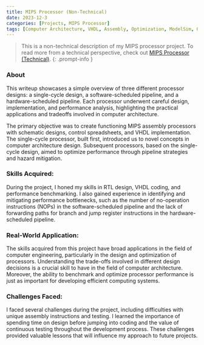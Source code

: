 ```yaml
---
title: MIPS Processor (Non-Technical)
date: 2023-12-3
categories: [Projects, MIPS Processor]
tags: [Computer Architecture, VHDL, Assembly, Optimization, ModelSim, Quartus Prime]
---
```



> This is a non-technical description of my MIPS processor project. To read more from a technical perspective, check out [MIPS Processor (Technical)](../MIPSProcessorTechnical).
{: .prompt-info }


### About
This writeup showcases a simple overview of three different processor designs: a single-cycle design, a software-scheduled pipeline, and a hardware-scheduled pipeline. Each processor underwent careful design, implementation, and performance analysis, highlighting the practical applications and tradeoffs involved in computer architecture.

The primary objective was to create functioning MIPS assembly processors with schematic designs, control spreadsheets, and VHDL implementation. The single-cycle processor, built first, introduced us to novel concepts in computer architecture design. Subsequent processors, based on the single-cycle design, aimed to optimize performance through pipeline strategies and hazard mitigation.


### Skills Acquired:
During the project, I honed my skills in RTL design, VHDL coding, and performance benchmarking. I also gained experience in identifying and mitigating performance bottlenecks, such as the number of no-operation instructions (NOPs) in the software-scheduled pipeline and the lack of forwarding paths for branch and jump register instructions in the hardware-scheduled pipeline.

### Real-World Application:
The skills acquired from this project have broad applications in the field of computer engineering, particularly in the design and optimization of processors. Understanding the trade-offs involved in different design decisions is a crucial skill to have in the field of computer architecture. Moreover, the ability to benchmark and optimize processor performance is just as important for developing efficient computing systems.

### Challenges Faced:
I faced several challenges during the project, including difficulties with unique assembly instructions and testing. I learned the importance of spending time on design before jumping into coding and the value of continuous testing throughout the development process. These challenges provided valuable lessons that will influence my approach to future projects.




